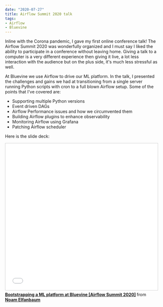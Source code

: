 ```yaml
---
date: "2020-07-27"
title: Airflow Summit 2020 talk
tags:
- Airflow
- Bluevine
---
```


Inline with the Corona pandemic, I gave my first online conference talk! The Airflow Summit 2020 was wonderfully organized and I must say I liked the ability to participate in a conference without leaving home. Giving a talk to a computer is a very different experience then giving it live, a lot less interaction with the audience but on the plus side, it's much less stressful as well.

At Bluevine we use Airflow to drive our ML platform. In the talk, I presented the challenges and gains we had at transitioning from a single server running Python scripts with cron to a full blown Airflow setup. Some of the points that I've covered are:

- Supporting multiple Python versions
- Event driven DAGs
- Airflow Performance issues and how we circumvented them
- Building Airflow plugins to enhance observability
- Monitoring Airflow using Grafana
- Patching Airflow scheduler

Here is the slide deck:

<iframe src="//www.slideshare.net/slideshow/embed_code/key/bqoKn6z6ci9fcX" width="595" height="485" frameborder="0" marginwidth="0" marginheight="0" scrolling="no" style="border:1px solid #CCC; border-width:1px; margin-bottom:5px; max-width: 100%;" allowfullscreen> </iframe> <div style="margin-bottom:5px"> <strong> <a href="//www.slideshare.net/noamelf/airflow-summit-2020" title="Bootstrapping a ML platform at Bluevine [Airflow Summit 2020]" target="_blank">Bootstrapping a ML platform at Bluevine [Airflow Summit 2020]</a> </strong> from <strong><a href="https://www.slideshare.net/noamelf" target="_blank">Noam Elfanbaum</a></strong> </div>
